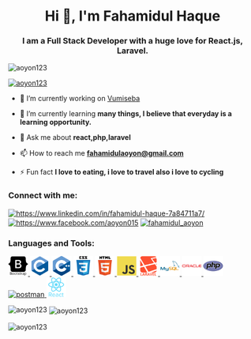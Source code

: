 <h1 align="center">Hi 👋, I'm Fahamidul Haque</h1>
<h3 align="center">I am a Full Stack Developer with a huge love for React.js, Laravel.</h3>

<p align="left"> <img src="https://komarev.com/ghpvc/?username=aoyon123&label=Profile%20views&color=0e75b6&style=flat" alt="aoyon123" /> </p>

<p align="left"> <a href="https://github.com/ryo-ma/github-profile-trophy"><img src="https://github-profile-trophy.vercel.app/?username=aoyon123" alt="aoyon123" /></a> </p>

- 🔭 I’m currently working on [Vumiseba](https://vumiseba.com.bd/home)

- 🌱 I’m currently learning **many things, I believe that everyday is a learning opportunity.**

- 💬 Ask me about **react,php,laravel**

- 📫 How to reach me **fahamidulaoyon@gmail.com**

- ⚡ Fun fact **I love to eating, i love to travel also i love to cycling**

<h3 align="left">Connect with me:</h3>
<p align="left">
<a href="https://linkedin.com/in/https://www.linkedin.com/in/fahamidul-haque-7a84711a7/" target="blank"><img align="center" src="https://raw.githubusercontent.com/rahuldkjain/github-profile-readme-generator/master/src/images/icons/Social/linked-in-alt.svg" alt="https://www.linkedin.com/in/fahamidul-haque-7a84711a7/" height="30" width="40" /></a>
<a href="https://fb.com/https://www.facebook.com/aoyon015" target="blank"><img align="center" src="https://raw.githubusercontent.com/rahuldkjain/github-profile-readme-generator/master/src/images/icons/Social/facebook.svg" alt="https://www.facebook.com/aoyon015" height="30" width="40" /></a>
<a href="https://www.leetcode.com/fahamidul_aoyon" target="blank"><img align="center" src="https://raw.githubusercontent.com/rahuldkjain/github-profile-readme-generator/master/src/images/icons/Social/leet-code.svg" alt="fahamidul_aoyon" height="30" width="40" /></a>
</p>

<h3 align="left">Languages and Tools:</h3>
<p align="left"> <a href="https://getbootstrap.com" target="_blank" rel="noreferrer"> <img src="https://raw.githubusercontent.com/devicons/devicon/master/icons/bootstrap/bootstrap-plain-wordmark.svg" alt="bootstrap" width="40" height="40"/> </a> <a href="https://www.cprogramming.com/" target="_blank" rel="noreferrer"> <img src="https://raw.githubusercontent.com/devicons/devicon/master/icons/c/c-original.svg" alt="c" width="40" height="40"/> </a> <a href="https://www.w3schools.com/cpp/" target="_blank" rel="noreferrer"> <img src="https://raw.githubusercontent.com/devicons/devicon/master/icons/cplusplus/cplusplus-original.svg" alt="cplusplus" width="40" height="40"/> </a> <a href="https://www.w3schools.com/css/" target="_blank" rel="noreferrer"> <img src="https://raw.githubusercontent.com/devicons/devicon/master/icons/css3/css3-original-wordmark.svg" alt="css3" width="40" height="40"/> </a> <a href="https://www.w3.org/html/" target="_blank" rel="noreferrer"> <img src="https://raw.githubusercontent.com/devicons/devicon/master/icons/html5/html5-original-wordmark.svg" alt="html5" width="40" height="40"/> </a> <a href="https://developer.mozilla.org/en-US/docs/Web/JavaScript" target="_blank" rel="noreferrer"> <img src="https://raw.githubusercontent.com/devicons/devicon/master/icons/javascript/javascript-original.svg" alt="javascript" width="40" height="40"/> </a> <a href="https://laravel.com/" target="_blank" rel="noreferrer"> <img src="https://raw.githubusercontent.com/devicons/devicon/master/icons/laravel/laravel-plain-wordmark.svg" alt="laravel" width="40" height="40"/> </a> <a href="https://www.mysql.com/" target="_blank" rel="noreferrer"> <img src="https://raw.githubusercontent.com/devicons/devicon/master/icons/mysql/mysql-original-wordmark.svg" alt="mysql" width="40" height="40"/> </a> <a href="https://www.oracle.com/" target="_blank" rel="noreferrer"> <img src="https://raw.githubusercontent.com/devicons/devicon/master/icons/oracle/oracle-original.svg" alt="oracle" width="40" height="40"/> </a> <a href="https://www.php.net" target="_blank" rel="noreferrer"> <img src="https://raw.githubusercontent.com/devicons/devicon/master/icons/php/php-original.svg" alt="php" width="40" height="40"/> </a> <a href="https://postman.com" target="_blank" rel="noreferrer"> <img src="https://www.vectorlogo.zone/logos/getpostman/getpostman-icon.svg" alt="postman" width="40" height="40"/> </a> <a href="https://reactjs.org/" target="_blank" rel="noreferrer"> <img src="https://raw.githubusercontent.com/devicons/devicon/master/icons/react/react-original-wordmark.svg" alt="react" width="40" height="40"/> </a> </p>

<p><img align="left" src="https://github-readme-stats.vercel.app/api/top-langs?username=aoyon123&show_icons=true&locale=en&layout=compact" alt="aoyon123" /></p>

<p>&nbsp;<img align="center" src="https://github-readme-stats.vercel.app/api?username=aoyon123&show_icons=true&locale=en" alt="aoyon123" /></p>

<p><img align="center" src="https://github-readme-streak-stats.herokuapp.com/?user=aoyon123&" alt="aoyon123" /></p>
